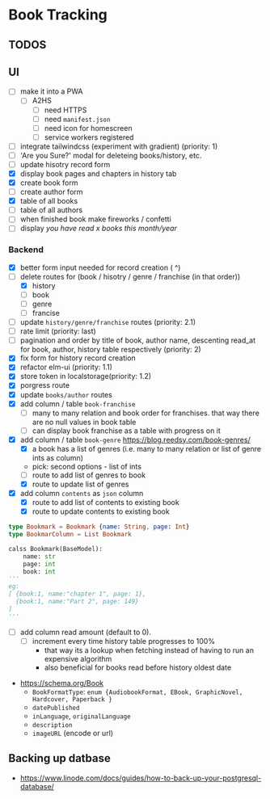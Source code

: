 # Book Tracking

## TODOS

## UI
* [ ] make it into a PWA
    * [ ] A2HS
        * [ ] need HTTPS 
        * [ ] need `manifest.json`
        * [ ] need icon for homescreen 
        * [ ] service workers registered
* [ ] integrate tailwindcss (experiment with gradient) (priority: 1)
* [ ] 'Are you Sure?' modal for deleteing books/history, etc. 
* [ ] update hisotry record form 
* [x] display book pages and chapters in history tab 
* [x] create book form 
* [ ] create author form
* [x] table of all books
* [ ] table of all authors
* [ ] when finished book make fireworks / confetti
* [ ] display *you have read x books this month/year*

### Backend 

* [x] better form input needed for record creation (          ^)
* [ ] delete routes for (book / hisotry / genre / franchise (in that order))
    * [x] history 
    * [ ] book 
    * [ ] genre 
    * [ ] francise 
* [ ] update `history/genre/franchise` routes (priority: 2.1)
* [ ] rate limit (priority: last)
* [ ] pagination and order by title of book, author name, descenting read_at for book, author, history table respectively (priority: 2)
* [x] fix form for history record creation
* [x] refactor elm-ui (priority: 1.1)
* [x] store token in localstorage(priority: 1.2)
* [x] porgress route 
* [x] update `books/author` routes 
* [x] add column / table  `book-franchise` 
    * [ ] many to many relation and book order for franchises. that way there are no null values in book table
    * [ ] can display book franchise as a table with progress on it 
* [x] add column / table `book-genre` https://blog.reedsy.com/book-genres/
    * [x] a book has a list of genres (i.e. many to many relation or list of genre ints as column)
    - pick: second options - list of ints
    * [ ] route to add list of genres to book 
    * [x] route to update list of genres
* [x] add column `contents` as `json` column
    * [x] route to add list of contents to existing book 
    * [x] route to update contents to existing book 
```elm
type Bookmark = Bookmark {name: String, page: Int}
type BookmarColumn = List Bookmark 
```
```python
calss Bookmark(BaseModel):
    name: str 
    page: int 
    book: int
'''
eg: 
[ {book:1, name:"chapter 1", page: 1},
  {book:1, name:"Part 2", page: 149}
]
'''
```
* [ ] add column read amount (default to 0). 
    * [ ] increment every time history table progresses to 100%
        - that way its a lookup when fetching instead of having to run an expensive algorithm
        - also beneficial for books read before history oldest date 
* https://schema.org/Book 
    - `BookFormatType`: `enum {AudiobookFormat, EBook, GraphicNovel, Hardcover, Paperback }`
    - `datePublished`
    - `inLanguage`, `originalLanguage`
    - `description`
    - `imageURL` (encode or url)

## Backing up datbase
- https://www.linode.com/docs/guides/how-to-back-up-your-postgresql-database/

